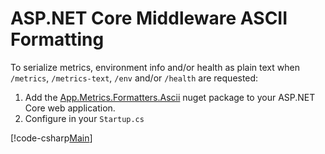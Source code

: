 # ASP.NET Core Middleware ASCII Formatting

To serialize metrics, environment info and/or health as plain text when `/metrics`, `/metrics-text`, `/env` and/or `/health` are requested:

1. Add the [App.Metrics.Formatters.Ascii](https://www.nuget.org/packages/App.Metrics.Formatters.Ascii/) nuget package to your ASP.NET Core web application.
1. Configure in your `Startup.cs`

[!code-csharp[Main](../../src/samples/AppMetrics.Startup.CodeSnippets/StartupAscii.cs?highlight=6,7,8,9,10)]
